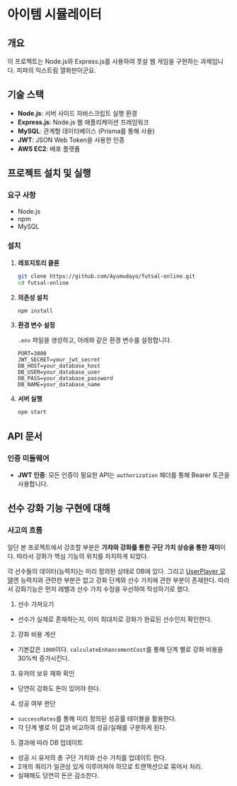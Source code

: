 # 아이템 시뮬레이터

## 개요

이 프로젝트는 Node.js와 Express.js를 사용하여 풋살 웹 게임을 구현하는 과제입니다.
피파의 익스트림 열화판이군요.

## 기술 스택

- **Node.js**: 서버 사이드 자바스크립트 실행 환경
- **Express.js**: Node.js 웹 애플리케이션 프레임워크
- **MySQL**: 관계형 데이터베이스 (Prisma를 통해 사용)
- **JWT**: JSON Web Token을 사용한 인증
- **AWS EC2**: 배포 플랫폼

## 프로젝트 설치 및 실행

### 요구 사항

- Node.js
- npm
- MySQL

### 설치

1. **레포지토리 클론**

   ```bash
   git clone https://github.com/Ayumudayo/futsal-online.git
   cd futsal-online
   ```

2. **의존성 설치**

   ```bash
   npm install
   ```

3. **환경 변수 설정**

   `.env` 파일을 생성하고, 아래와 같은 환경 변수를 설정합니다.

   ```plaintext
   PORT=3000
   JWT_SECRET=your_jwt_secret
   DB_HOST=your_database_host
   DB_USER=your_database_user
   DB_PASS=your_database_password
   DB_NAME=your_database_name
   ```

4. **서버 실행**

   ```bash
   npm start
   ```

## API 문서

### 인증 미들웨어

- **JWT 인증**: 모든 인증이 필요한 API는 `authorization` 헤더를 통해 Bearer 토큰을 사용합니다.

## 선수 강화 기능 구현에 대해

### 사고의 흐름
일단 본 프로젝트에서 강조할 부분은 **가챠와 강화를 통한 구단 가치 상승을 통한 재미**이다.
따라서 강화가 핵심 기능의 위치를 차지하게 되었다.

각 선수들의 데이터(능력치)는 미리 정의된 상태로 DB에 있다.
그리고 [UserPlayer 모델](https://github.com/Ayumudayo/futsal-online/blob/78009fcd086006fa32640fac27cbb036f72a6fd1/prisma/schema.prisma#L56)엔 능력치와 관련한 부분은 없고 강화 단계와 선수 가치에 관한 부분이 존재한다.
따라서 강화기능은 먼저 레벨과 선수 가치 수정을 우선하여 작성하기로 했다.

1. 선수 가져오기
- 선수가 실제로 존재하는지, 이미 최대치로 강화가 완료된 선수인지 확인한다.

2. 강화 비용 계산
- 기본값은 `1000`이다. `calculateEnhancementCost`를 통해 단계 별로 강화 비용을 30%씩 증가시킨다.

3. 유저의 보유 재화 확인
- 당연히 강화도 돈이 있어야 한다.

4. 성공 여부 판단
- `successRates`를 통해 미리 정의된 성공률 테이블을 활용한다.
- 각 단계 별로 이 값과 비교하여 성공/실패를 구분하게 된다.

5. 결과에 따라 DB 업데이트
- 성공 시 유저의 총 구단 가치와 선수 가치를 업데이트 한다.
- 2개의 쿼리가 일관성 있게 이루어져야 하므로 트랜잭션으로 묶어서 처리.
- 실패해도 당연히 돈은 감소한다.